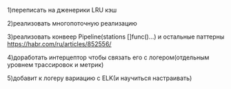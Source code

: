 1)переписать на дженерики LRU кэш 

2)реализовать многопоточную реализацию 

3)реализовать конвеер Pipeline(stations []func()...) и остальные паттерны https://habr.com/ru/articles/852556/

4)доработать интерцептор чтобы связать его с логером(отдельным уровнем трассировок и метрик)

5)добавит к логеру вариацию с ELK(и научиться настраивать)
